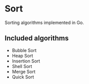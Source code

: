 # Sort
Sorting algorithms implemented in Go.
## Included algorithms
* Bubble Sort
* Heap Sort
* Insertion Sort
* Shell Sort
* Merge Sort
* Quick Sort
